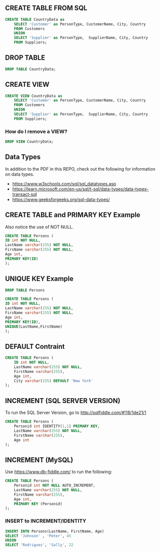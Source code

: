 

## CREATE TABLE FROM SQL 
``` sql
CREATE TABLE CountryData as
    SELECT 'Customer' as PersonType, CustomerName, City, Country 
    FROM Customers
    UNION
    SELECT 'Supplier' as PersonType,  SupplierName, City, Country 
    FROM Suppliers;
``` 

## DROP TABLE
``` sql
DROP TABLE CountryData;

```

## CREATE VIEW
``` sql
CREATE VIEW CountryData as
    SELECT 'Customer' as PersonType, CustomerName, City, Country 
    FROM Customers
    UNION
    SELECT 'Supplier' as PersonType,  SupplierName, City, Country 
    FROM Suppliers;
``` 
### How do I remove a VIEW?
``` sql
DROP VIEW CountryData;
``` 

## Data Types
In addition to the PDF in this REPO, check out the following for information on data types.
- https://www.w3schools.com/sql/sql_datatypes.asp
- https://learn.microsoft.com/en-us/sql/t-sql/data-types/data-types-transact-sql 
- https://www.geeksforgeeks.org/sql-data-types/


## CREATE TABLE and PRIMARY KEY Example
Also notice the use of NOT NULL.

``` sql
CREATE TABLE Persons (
ID int NOT NULL,
LastName varchar(255) NOT NULL,
FirsName varchar(255) NOT NULL,
Age int,
PRIMARY KEY(ID)
);
```

## UNIQUE KEY Example
``` sql
DROP TABLE Persons

```

``` sql
CREATE TABLE Persons (
ID int NOT NULL,
LastName varchar(255) NOT NULL,
FirsName varchar(255) NOT NULL,
Age int,
PRIMARY KEY(ID),
UNIQUE(LastName,FirstName)
);

```
## DEFAULT Contraint
``` sql
CREATE TABLE Persons (
    ID int NOT NULL,
    LastName varchar(255) NOT NULL,
    FirstName varchar(255),
    Age int,
    City varchar(255) DEFAULT 'New York'
);
```
## INCREMENT (SQL SERVER VERSION)
To run the SQL Server Version, go to http://sqlfiddle.com/#!18/1de21/1
``` sql
CREATE TABLE Persons (
    Personid int IDENTITY(1,1) PRIMARY KEY,
    LastName varchar(255) NOT NULL,
    FirstName varchar(255),
    Age int
);

```

## INCREMENT (MySQL)
Use https://www.db-fiddle.com/ to run the following:

``` sql
CREATE TABLE Persons (
    Personid int NOT NULL AUTO_INCREMENT,
    LastName varchar(255) NOT NULL,
    FirstName varchar(255),
    Age int,
    PRIMARY KEY (Personid)
);
```


### INSERT to INCREMENT/IDENTITY
``` sql
INSERT INTO Persons(LastName, FirstName, Age)
SELECT 'Johnson' , 'Peter', 45
UNION
SELECT 'Rodriguez', 'Sally', 22

```

   
